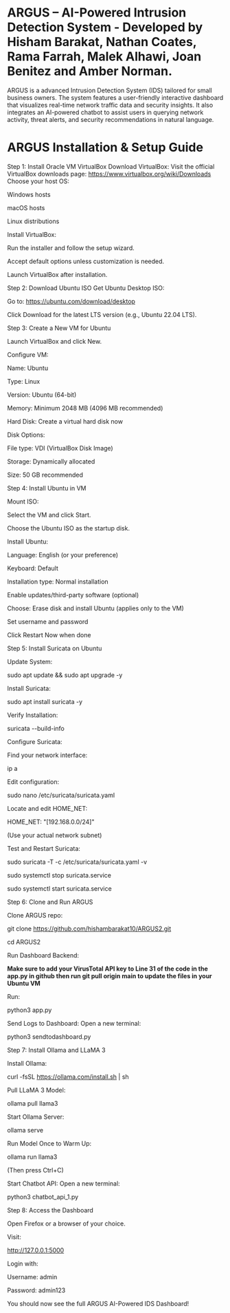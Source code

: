 # ARGUS – AI-Powered Intrusion Detection System - Developed by Hisham Barakat, Nathan Coates, Rama Farrah, Malek Alhawi, Joan Benitez and Amber Norman.
 ARGUS is a advanced Intrusion Detection System (IDS) tailored for small business owners. The system features a user-friendly interactive dashboard that visualizes real-time network traffic data and security insights. It also integrates an AI-powered chatbot to assist users in querying network activity, threat alerts, and security recommendations in natural language.

# ARGUS Installation & Setup Guide
Step 1: Install Oracle VM VirtualBox
Download VirtualBox:
Visit the official VirtualBox downloads page:
https://www.virtualbox.org/wiki/Downloads
Choose your host OS:

Windows hosts

macOS hosts

Linux distributions

Install VirtualBox:

Run the installer and follow the setup wizard.

Accept default options unless customization is needed.

Launch VirtualBox after installation.

Step 2: Download Ubuntu ISO
Get Ubuntu Desktop ISO:

Go to: https://ubuntu.com/download/desktop

Click Download for the latest LTS version (e.g., Ubuntu 22.04 LTS).

Step 3: Create a New VM for Ubuntu

Launch VirtualBox and click New.

Configure VM:

Name: Ubuntu

Type: Linux

Version: Ubuntu (64-bit)

Memory: Minimum 2048 MB (4096 MB recommended)

Hard Disk: Create a virtual hard disk now

Disk Options:

File type: VDI (VirtualBox Disk Image)

Storage: Dynamically allocated

Size: 50 GB recommended

Step 4: Install Ubuntu in VM

Mount ISO:

Select the VM and click Start.

Choose the Ubuntu ISO as the startup disk.

Install Ubuntu:

Language: English (or your preference)

Keyboard: Default

Installation type: Normal installation

Enable updates/third-party software (optional)

Choose: Erase disk and install Ubuntu (applies only to the VM)

Set username and password

Click Restart Now when done

Step 5: Install Suricata on Ubuntu

Update System:

sudo apt update && sudo apt upgrade -y

Install Suricata:

sudo apt install suricata -y

Verify Installation:

suricata --build-info

Configure Suricata:

Find your network interface:

ip a

Edit configuration:

sudo nano /etc/suricata/suricata.yaml

Locate and edit HOME_NET:

HOME_NET: "[192.168.0.0/24]"

(Use your actual network subnet)

Test and Restart Suricata:

sudo suricata -T -c /etc/suricata/suricata.yaml -v

sudo systemctl stop suricata.service

sudo systemctl start suricata.service

Step 6: Clone and Run ARGUS

Clone ARGUS repo:

git clone https://github.com/hishambarakat10/ARGUS2.git

cd ARGUS2

Run Dashboard Backend:

**Make sure to add your VirusTotal API key to Line 31 of the code in the app.py in github then run git pull origin main to update the files in your Ubuntu VM**

Run:

python3 app.py

Send Logs to Dashboard: Open a new terminal:

python3 sendtodashboard.py

Step 7: Install Ollama and LLaMA 3

Install Ollama:

curl -fsSL https://ollama.com/install.sh | sh

Pull LLaMA 3 Model:

ollama pull llama3

Start Ollama Server:

ollama serve

Run Model Once to Warm Up:

ollama run llama3

(Then press Ctrl+C)

Start Chatbot API: Open a new terminal:

python3 chatbot_api_1.py

Step 8: Access the Dashboard

Open Firefox or a browser of your choice.

Visit:

http://127.0.0.1:5000

Login with:

Username: admin

Password: admin123

You should now see the full ARGUS AI-Powered IDS Dashboard!
